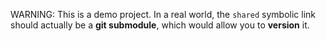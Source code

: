 WARNING: This is a demo project.
In a real world, the `shared` symbolic link should actually be a **git submodule**, which would allow you to **version** it.